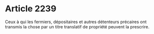 # Article 2239

Ceux à qui les fermiers, dépositaires et autres détenteurs précaires ont transmis la chose par un titre translatif de propriété peuvent la prescrire.
